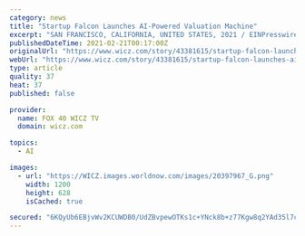 ```yaml
---
category: news
title: "Startup Falcon Launches AI-Powered Valuation Machine"
excerpt: "SAN FRANCISCO, CALIFORNIA, UNITED STATES, 2021 / EINPresswire.com / -- Startup Falcon is pleased to announce the launch of its innovative, AI-powered valuation machine - a tool designed to facilitate the fundraising process for early-stage startups,"
publishedDateTime: 2021-02-21T00:17:00Z
originalUrl: "https://www.wicz.com/story/43381615/startup-falcon-launches-ai-powered-valuation-machine"
webUrl: "https://www.wicz.com/story/43381615/startup-falcon-launches-ai-powered-valuation-machine"
type: article
quality: 37
heat: 37
published: false

provider:
  name: FOX 40 WICZ TV
  domain: wicz.com

topics:
  - AI

images:
  - url: "https://WICZ.images.worldnow.com/images/20397967_G.png"
    width: 1200
    height: 628
    isCached: true

secured: "6KQyUb6EBjvWv2KCUWDB0/UdZBvpewOTKs1c+YNck8b+z77Kgw8q2YAd35l7c0wpxVRSTqvao7aBySamOMTzaI8iA/sjGVi0521tVJ/cUqPW1JylvVbXlq6Q7pd7wrjG/MCHrzoJtUPiwpsidlAGtSxpFAQxQDTGO9++dcBIL1CigkujBGWcL5UN/CtGhtO7iiGlUXgPzUFpEd6jeiJ4BQYeBdVH/rK5JmPmWxXI9eat2G5k0aAdz/ZrgxTSph22jeLPcod3CnMKwE00EHE+DZgVE6o6a73jfGV7qqkl2iifZVvckJTiAgPFJlgs5vUC64W+L8khSDIoK0EUMNv+NpDGxMM32s96fuM5oHSqhbQ=;IM0wrCM3m9vqOebUGjr2wg=="
---
```


